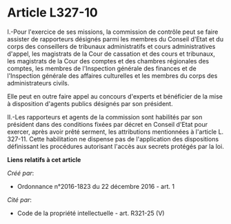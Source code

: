 # Article L327-10

I.-Pour l'exercice de ses missions, la commission de contrôle peut se faire assister de rapporteurs désignés parmi les
membres du Conseil d'Etat et du corps des conseillers de tribunaux administratifs et cours administratives d'appel, les
magistrats de la Cour de cassation et des cours et tribunaux, les magistrats de la Cour des comptes et des chambres
régionales des comptes, les membres de l'Inspection générale des finances et de l'Inspection générale des affaires
culturelles et les membres du corps des administrateurs civils. 

Elle peut en outre faire appel au concours d'experts et bénéficier de la mise à disposition d'agents publics désignés par son
président. 

II.-Les rapporteurs et agents de la commission sont habilités par son président dans des conditions fixées par décret en
Conseil d'Etat pour exercer, après avoir prêté serment, les attributions mentionnées à l'article L. 327-11. Cette
habilitation ne dispense pas de l'application des dispositions définissant les procédures autorisant l'accès aux secrets
protégés par la loi.

**Liens relatifs à cet article**

_Créé par_:

  - Ordonnance n°2016-1823 du 22 décembre 2016 - art. 1

_Cité par_:

  - Code de la propriété intellectuelle - art. R321-25 (V)
